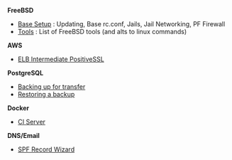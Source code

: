 **FreeBSD**

* [Base Setup](/freebsd/README.md) : Updating, Base rc.conf, Jails, Jail Networking, PF Firewall
* [Tools](/freebsd/tools.md) : List of FreeBSD tools (and alts to linux commands)

**AWS**

* [ELB Intermediate PositiveSSL](/aws/README.md#intermediate-certs-for-positivessl)


**PostgreSQL**

* [Backing up for transfer](/postgres/README.md#backing-up-for-restore)
* [Restoring a backup](/postgres#restoring-from-a-backup)

**Docker**

* [CI Server](/docker/README.md#ci-disk-space)

**DNS/Email**

* [SPF Record Wizard](http://www.microsoft.com/mscorp/safety/content/technologies/senderid/wizard/default.aspx)
